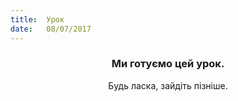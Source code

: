 ```yaml
---
title:  Урок
date:   08/07/2017
---
```


### <center>Ми готуємо цей урок.</center>
<center>Будь ласка, зайдіть пізніше.</center>